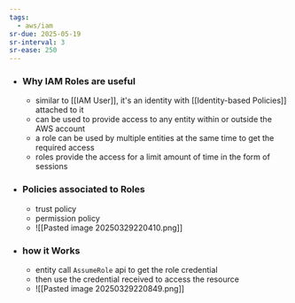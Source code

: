 ```yaml
---
tags:
  - aws/iam
sr-due: 2025-05-19
sr-interval: 3
sr-ease: 250
---
```

* ### Why IAM Roles are useful
	* similar to [[IAM User]], it's an identity with [[Identity-based Policies]] attached to it
	* can be used to provide access to any entity within or outside the AWS account
	* a role can be used by multiple entities at the same time to get the required access
	* roles provide the access for a limit amount of time in the form of sessions
* ### Policies associated to Roles
	* trust policy
	* permission policy
	* ![[Pasted image 20250329220410.png]]
* ### how it Works
	* entity call `AssumeRole` api to get the role credential
	* then use the credential received to access the resource
	* ![[Pasted image 20250329220849.png]]